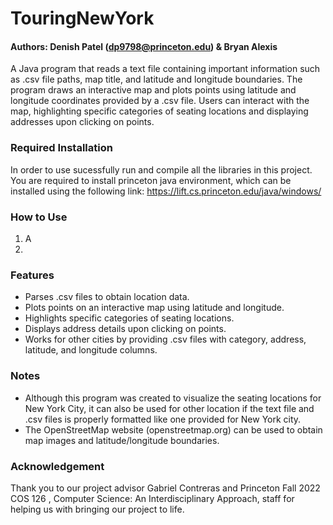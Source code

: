 # TouringNewYork
#### Authors: Denish Patel (dp9798@princeton.edu) & Bryan Alexis

A Java program that reads a text file containing important information such as .csv file paths, map title, and latitude and longitude boundaries. The program draws an interactive map and plots points using latitude and longitude coordinates provided by a .csv file. Users can interact with the map, highlighting specific categories of seating locations and displaying addresses upon clicking on points.

### Required Installation 
In order to use sucessfully run and compile all the libraries in this project. You are required to install princeton java environment, which can be installed using the following link: https://lift.cs.princeton.edu/java/windows/

### How to Use
1. A
2. 

### Features
- Parses .csv files to obtain location data.
- Plots points on an interactive map using latitude and longitude.
- Highlights specific categories of seating locations.
- Displays address details upon clicking on points.
- Works for other cities by providing .csv files with category, address, latitude, and longitude columns.

### Notes
- Although this program was created to visualize the seating locations for New York City, it can also be used for other location if the text file and .csv files is properly formatted like one provided for New York city.
- The OpenStreetMap website (openstreetmap.org) can be used to obtain map images and latitude/longitude boundaries.

### Acknowledgement 
Thank you to our project advisor Gabriel Contreras and Princeton Fall 2022 COS 126 , Computer Science: An Interdisciplinary Approach, staff for helping us with bringing our project to life.
